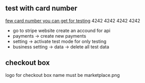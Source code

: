 ## test with card number

[few card number you can get for testing](https://stripe.com/docs/quickstart)
4242 4242 4242 4242

 - go to stripe website create an accound for api
 - payments -> create new payments
 - setting -> activate test mode for only testing
 - business setting -> data -> delete all test data

## checkout box

logo for checkout box name must be marketplace.png
